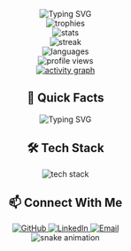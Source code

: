 <div align="center">
  <img src="https://readme-typing-svg.herokuapp.com?font=Fira+Code&weight=500&size=40&pause=1000&color=2E8B57&center=true&vCenter=true&width=600&height=100&lines=Hello%2C+I'm+Denis!;Welcome+to+my+profile!" alt="Typing SVG" />
</div>

<div align="center">
  <img src="https://github-profile-trophy.vercel.app/?username=BusyDenis&theme=darkhub&no-frame=true&no-bg=true&margin-w=4" alt="trophies" />
</div>

<div align="center">
  <img src="https://github-readme-stats.vercel.app/api?username=BusyDenis&show_icons=true&theme=radical" alt="stats" />
</div>

<div align="center">
  <img src="https://github-readme-streak-stats.herokuapp.com/?user=BusyDenis&theme=radical" alt="streak" />
</div>

<div align="center">
  <img src="https://github-readme-stats.vercel.app/api/top-langs/?username=BusyDenis&layout=compact&theme=radical" alt="languages" />
</div>

<div align="center">
  <img src="https://komarev.com/ghpvc/?username=BusyDenis&color=2E8B57" alt="profile views" />
</div>

<div align="center">
  <a href="https://github.com/BusyDenis?tab=repositories">
    <img src="https://github-readme-activity-graph.vercel.app/graph?username=BusyDenis&theme=react-dark&hide_border=true" alt="activity graph" />
  </a>
</div>

<div align="center">
  <h2>🚀 Quick Facts</h2>
  <img src="https://readme-typing-svg.herokuapp.com?font=Fira+Code&weight=500&size=20&pause=1000&color=2E8B57&center=true&vCenter=true&width=600&height=100&lines=Passionate+Developer;Always+Learning;Problem+Solver;Team+Player" alt="Typing SVG" />
</div>

<div align="center">
  <h2>🛠️ Tech Stack</h2>
  <img src="https://skillicons.dev/icons?i=js,ts,react,nodejs,html,css,git,github,vscode&theme=dark" alt="tech stack" />
</div>

<div align="center">
  <h2>📫 Connect With Me</h2>
  <a href="https://github.com/BusyDenis">
    <img src="https://img.shields.io/badge/GitHub-100000?style=for-the-badge&logo=github&logoColor=white" alt="GitHub" />
  </a>
  <a href="https://linkedin.com/in/your-profile">
    <img src="https://img.shields.io/badge/LinkedIn-0077B5?style=for-the-badge&logo=linkedin&logoColor=white" alt="LinkedIn" />
  </a>
  <a href="mailto:your.email@example.com">
    <img src="https://img.shields.io/badge/Email-D14836?style=for-the-badge&logo=gmail&logoColor=white" alt="Email" />
  </a>
</div>

<div align="center">
  <img src="https://github.com/BusyDenis/BusyDenis/blob/output/github-contribution-grid-snake-dark.svg" alt="snake animation" />
</div>

<!--
**BusyDenis/BusyDenis** is a ✨ _special_ ✨ repository because its `README.md` (this file) appears on your GitHub profile.
-->
